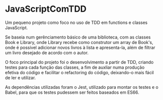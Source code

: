 # JavaScriptComTDD
Um pequeno projeto como foco no uso de TDD em functions e classes JavaScript.

Se baseia num gerênciamento básico de uma biblioteca, com as classes Book e Library, onde Library recebe como construtor um array de Book's, onde é possível adicionar novos livros à lista e apresenta-la, além de filtrar um livro desejado de acordo com o autor.

O foco principal do projeto foi o desenvolvimento a partir de TDD, criando testes para cada função das classes, a fim de auxliar numa produção efetiva do código e facilitar o refactoring do código, deixando-o mais fácil de ler e utilizar.

As dependências utilizadas foram o Jest, utilizado para montar os testes e o Babel, para que os testes pudessem ser feitos baseados em ES66.

